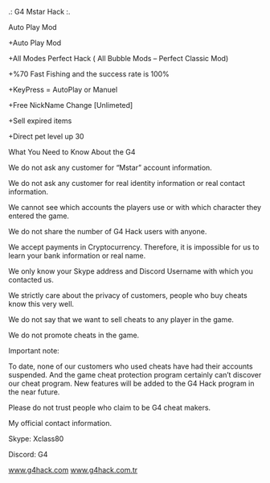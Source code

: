 
.: G4 Mstar Hack :.



Auto Play Mod

+Auto Play Mod

+All Modes Perfect Hack ( All Bubble Mods – Perfect Classic Mod)

+%70 Fast Fishing and the success rate is 100%

+KeyPress = AutoPlay or Manuel

+Free NickName Change [Unlimeted]

+Sell expired items

+Direct pet level up 30

What You Need to Know About the G4






We do not ask any customer for “Mstar” account information.

We do not ask any customer for real identity information or real contact information.

We cannot see which accounts the players use or with which character they entered the game.

We do not share the number of G4 Hack users with anyone.

We accept payments in Cryptocurrency. Therefore, it is impossible for us to learn your bank information or real name.

We only know your Skype address and Discord Username with which you contacted us.

We strictly care about the privacy of customers, people who buy cheats know this very well.

We do not say that we want to sell cheats to any player in the game.

We do not promote cheats in the game.

Important note:

To date, none of our customers who used cheats have had their accounts suspended. And the game cheat protection program certainly can’t discover our cheat program.
New features will be added to the G4 Hack program in the near future.

Please do not trust people who claim to be G4 cheat makers.



My official contact information.

Skype: Xclass80

Discord: G4

www.g4hack.com
www.g4hack.com.tr
